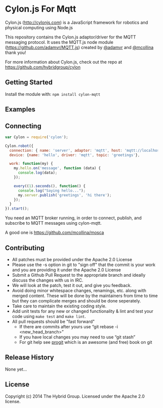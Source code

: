 # Cylon.js For Mqtt

Cylon.js (http://cylonjs.com) is a JavaScript framework for robotics and physical computing using Node.js

This repository contains the Cylon.js adaptor/driver for the MQTT messaging protocol. It uses the MQTT.js node module (https://github.com/adamvr/MQTT.js) created by [@adamvr](https://github.com/adamvr) and [@mcollina](https://github.com/mcollina) thank you!

For more information about Cylon.js, check out the repo at
https://github.com/hybridgroup/cylon

## Getting Started

Install the module with: `npm install cylon-mqtt`

## Examples

## Connecting

```javascript
var Cylon = require('cylon');

Cylon.robot({
  connection: { name: 'server', adaptor: 'mqtt', host: 'mqtt://localhost:1883'},
  device: {name: 'hello', driver: 'mqtt', topic: 'greetings'},

  work: function(my) {
    my.hello.on('message', function (data) {
      console.log(data);
    });

    every((1).seconds(), function() {
      console.log("Saying hello...");
      my.server.publish('greetings', 'hi there');
    });
  }
}).start();
```

You need an MQTT broker running, in order to connect, publish, and subscribe to MQTT messages using cylon-mqtt. 

A good one is https://github.com/mcollina/mosca

## Contributing

* All patches must be provided under the Apache 2.0 License
* Please use the -s option in git to "sign off" that the commit is your work and you are providing it under the Apache 2.0 License
* Submit a Github Pull Request to the appropriate branch and ideally discuss the changes with us in IRC.
* We will look at the patch, test it out, and give you feedback.
* Avoid doing minor whitespace changes, renamings, etc. along with merged content. These will be done by the maintainers from time to time but they can complicate merges and should be done seperately.
* Take care to maintain the existing coding style.
* Add unit tests for any new or changed functionality & lint and test your code using `make test` and `make lint`.
* All pull requests should be "fast forward"
  * If there are commits after yours use “git rebase -i <new_head_branch>”
  * If you have local changes you may need to use “git stash”
  * For git help see [progit](http://git-scm.com/book) which is an awesome (and free) book on git

## Release History

None yet...

## License

Copyright (c) 2014 The Hybrid Group. Licensed under the Apache 2.0 license.
